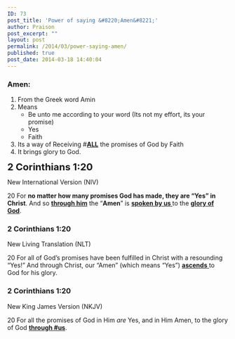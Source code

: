 ```yaml
---
ID: 73
post_title: 'Power of saying &#8220;Amen&#8221;'
author: Praison
post_excerpt: ""
layout: post
permalink: /2014/03/power-saying-amen/
published: true
post_date: 2014-03-18 14:40:04
---
```

<div>
<div>
<h3>Amen:</h3>
<ol>
	<li>From the Greek word Amin</li>
	<li>Means
<ul>
	<li>Be unto me according to your word (Its not my effort, its your promise)</li>
	<li>Yes</li>
	<li>Faith</li>
</ul>
</li>
	<li>Its a way of Receiving #<span style="text-decoration: underline;"><strong>ALL</strong></span> the promises of God by Faith</li>
	<li>It brings glory to God.</li>
</ol>
<span style="font-size: 22px; font-weight: bold; line-height: 1.0909090909;">2 Corinthians 1:20</span>

New International Version (NIV)

</div>
<div>

20 For <strong>no matter how many promises God has made, they are “Yes” in Christ</strong>. And so <span style="text-decoration: underline;"><strong>through him</strong></span> the “<strong>Amen</strong>” is <span style="text-decoration: underline;"><strong>spoken by us </strong></span>to the <span style="text-decoration: underline;"><strong>glory of God</strong></span>.

</div>
<h3>2 Corinthians 1:20</h3>
New Living Translation (NLT)

</div>
<div>

20 For all of God’s promises have been fulfilled in Christ with a resounding “Yes!” And through Christ, our “Amen” (which means “Yes”) <span style="text-decoration: underline;"><strong>ascends</strong> </span>to God for his glory.
<div>
<h3>2 Corinthians 1:20</h3>
New King James Version (NKJV)

</div>
<div>

20 For all the promises of God in Him <i>are</i> Yes, and in Him Amen, to the glory of God <span style="text-decoration: underline;"><strong>through #us</strong></span>.

</div>
</div>